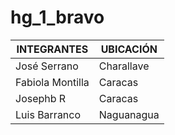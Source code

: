 # hg_1_bravo

| INTEGRANTES  | UBICACIÓN |
| ------------- | ------------- |
| José Serrano  | Charallave  |
| Fabiola Montilla  | Caracas  |
| Josephb R  | Caracas  |
| Luis Barranco  | Naguanagua  |
